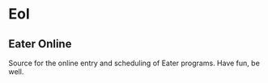 # Eol

## Eater Online

Source for the online entry and scheduling of Eater programs.  Have fun, be well.
